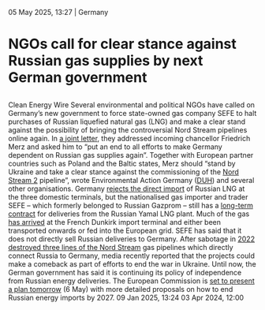 05 May 2025, 13:27
| 
Germany
# NGOs call for clear stance against Russian gas supplies by next German government
## 
Clean Energy Wire
Several environmental and political NGOs have called on Germany’s new government to force state-owned gas company SEFE to halt purchases of Russian liquefied natural gas (LNG) and make a clear stand against the possibility of bringing the controversial Nord Stream pipelines online again.
In [a joint letter](https://www.duh.de/fileadmin/user_upload/download/Pressemitteilungen/Energie/250505_Merz-Brief_Russland_final.pdf), they addressed incoming chancellor Friedrich Merz and asked him to “put an end to all efforts to make Germany dependent on Russian gas supplies again”. Together with European partner countries such as Poland and the Baltic states, Merz should “stand by Ukraine and take a clear stance against the commissioning of the [Nord Stream 2](https://www.cleanenergywire.org/glossary/letter_n#nord_stream_2) pipeline”, wrote Environmental Action Germany ([DUH](https://www.cleanenergywire.org/experts/duh-environmental-action-germany)) and several other organisations.
Germany [rejects the direct import](https://www.reuters.com/business/energy/germany-tells-ports-reject-russian-gas-cargoes-ft-reports-2024-11-14/) of Russian LNG at the three domestic terminals, but the nationalised gas importer and trader SEFE – which formerly belonged to Russian Gazprom – still has a [long-term contract](https://www.reuters.com/business/energy/russia-extends-permit-lng-supplies-germanys-sefe-until-2040-2024-02-09/) for deliveries from the Russian Yamal LNG plant. Much of the gas [has arrived](https://background.tagesspiegel.de/energie-und-klima/briefing/deutschland-kommt-nicht-los-vom-russischen-gas) at the French Dunkirk import terminal and either been transported onwards or fed into the European grid. SEFE has said that it does not directly sell Russian deliveries to Germany.
After sabotage in [2022 destroyed three lines of the Nord Stream](https://www.cleanenergywire.org/factsheets/gas-pipeline-nord-stream-2-links-germany-russia-splits-europe) gas pipelines which directly connect Russia to Germany, media recently reported that the projects could make a comeback as part of efforts to end the war in Ukraine. Until now, the German government has said it is continuing its policy of independence from Russian energy deliveries. The European Commission is [set to present a plan tomorrow](https://www.cleanenergywire.org/factsheets/whats-next-europe-timeline-european-climate-and-energy-policy) (6 May) with more detailed proposals on how to end Russian energy imports by 2027.
09 Jan 2025, 13:24
03 Apr 2024, 12:00